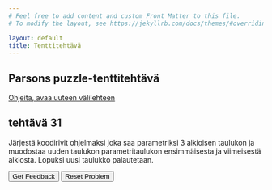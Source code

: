 ```yaml
---
# Feel free to add content and custom Front Matter to this file.
# To modify the layout, see https://jekyllrb.com/docs/themes/#overriding-theme-defaults

layout: default
title: Tenttitehtävä
---
```


## Parsons puzzle-tenttitehtävä 
[Ohjeita, avaa uuteen välilehteen](../ohjeet.md)


## tehtävä 31
Järjestä koodirivit ohjelmaksi joka saa parametriksi 3 alkioisen taulukon ja muodostaa uuden taulukon parametritaulukon ensimmäisesta ja viimeisestä alkiosta. Lopuksi uusi taulukko palautetaan. 
<div id="P31-sortableTrash" class="sortable-code"></div> 
<div id="P31-sortable" class="sortable-code"></div> 
<div style="clear:both;"></div> 
<p> 
    <input id="P31-feedbackLink" value="Get Feedback" type="button" /> 
    <input id="P31-newInstanceLink" value="Reset Problem" type="button" /> 
</p> 
<script type="text/javascript"> 
(function(){
  var initial = "function started(nums) {\n" +
    "     var array1 = [];\n" +
    "     array1.push(nums[0], nums[nums.length - 1]);\n" +
    "     return array1;\n" +
    "} \\n console.log(started([20, 20, 30])); \\n ";
  var parsonsPuzzle = new ParsonsWidget({
    "sortableId": "P31-sortable",
    "max_wrong_lines": 10,
    "grader": ParsonsWidget._graders.LineBasedGrader,
    "exec_limit": 2500,
    "can_indent": true,
    "x_indent": 50,
    "lang": "en",
    "trashId": "P31-sortableTrash"
  });
  parsonsPuzzle.init(initial);
  parsonsPuzzle.shuffleLines();
  $("#P31-newInstanceLink").click(function(event){ 
      event.preventDefault(); 
      parsonsPuzzle.shuffleLines(); 
  }); 
  $("#P31-feedbackLink").click(function(event){ 
      event.preventDefault(); 
      parsonsPuzzle.getFeedback(); 
  }); 
})(); 
</script>


